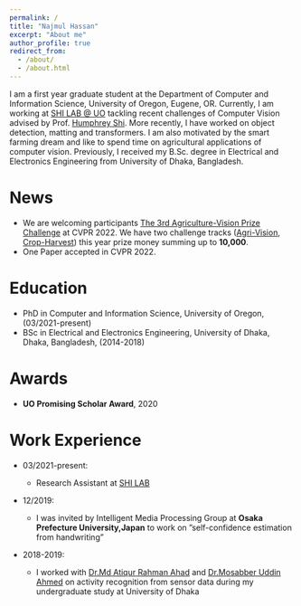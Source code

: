```yaml
---
permalink: /
title: "Najmul Hassan"
excerpt: "About me"
author_profile: true
redirect_from: 
  - /about/
  - /about.html
---
```

I am a first year graduate student at the Department of Computer and Information Science, University of Oregon, Eugene, OR. Currently, I am working at [SHI LAB @ UO](https://www.humphreyshi.com/people) tackling recent challenges of Computer Vision advised by Prof. [Humphrey Shi](https://www.humphreyshi.com/). More recently, I have worked on object detection, matting and transformers. I am also motivated by the smart farming dream and like to spend time on agricultural applications of computer vision. Previously, I received my B.Sc. degree in Electrical and Electronics Engineering from University of Dhaka, Bangladesh.


News
======
* We are welcoming participants [The 3rd Agriculture-Vision Prize Challenge](https://www.agriculture-vision.com/agriculture-vision-2022/prize-challenge-2022) at CVPR 2022. We have two challenge tracks ([Agri-Vision](https://codalab.lisn.upsaclay.fr/competitions/2397?secret_key=7165ae84-daab-43ef-ac44-ce62e4ae952e), [Crop-Harvest](https://codalab.lisn.upsaclay.fr/competitions/2658?secret_key=605265b8-db3c-4b34-a568-cd4439518236)) this year prize money summing up to **10,000**.
* One Paper accepted in CVPR 2022.
<!-- * We are organizing [The 2nd Agriculture-Vision Prize Challenge ](https://www.agriculture-vision.com/agriculture-vision-2021/prize-challenge-2021) at CVPR 2021. Total prize money is **$20,000**. Details are available [here](https://www.agriculture-vision.com/agriculture-vision-2021/prize-challenge-2021) -->



Education
======
* PhD in Computer and Information Science, University of Oregon, (03/2021-present)
* BSc in Electrical and Electronics Engineering, University of Dhaka, Dhaka, Bangladesh, (2014-2018)


Awards
======
* **UO Promising Scholar Award**, 2020



Work Experience
======
* 03/2021-present:
  * Research Assistant at [SHI LAB](https://www.humphreyshi.com/people)
  
* 12/2019:
  * I was invited by Intelligent Media Processing Group at **Osaka Prefecture University,Japan** to work on ”self-confidence estimation from handwriting”

* 2018-2019:
  * I worked with [Dr.Md Atiqur Rahman Ahad](http://aa.binbd.com/) and [Dr.Mosabber Uddin Ahmed](https://www.du.ac.bd/faculty/faculty_details/APE/1173) on activity recognition   from sensor data during my undergraduate study at University of Dhaka

